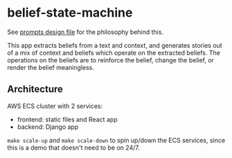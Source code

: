 # belief-state-machine

See [prompts design file](path/to/prompts_system_design_file.md) for the philosophy behind this.

This app extracts beliefs from a text and context, and generates stories out of a mix of context and beliefs which operate on the extracted beliefs. The operations on the beliefs are to reinforce the belief, change the belief, or render the belief meaningless.


## Architecture

AWS ECS cluster with 2 services:
- frontend: static files and React app
- backend: Django app

`make scale-up` and `make scale-down` to spin up/down the ECS services, since this is a demo that doesn't need to be on 24/7.

